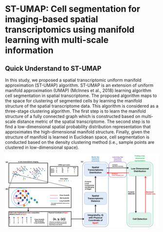# ST-UMAP: Cell segmentation for imaging-based spatial transcriptomics using manifold learning with multi-scale information

## Quick Understand to ST-UMAP

In this study, we proposed a spatial transcriptomic uniform manifold approximation (ST-UMAP) algorithm. ST-UMAP is an extension of uniform manifold approximation (UMAP) (McInnes et al., 2018) learning algorithm cell segmentation in spatial transcriptome. The proposed algorithm maps to the space for clustering of segmented cells by learning the manifold structure of the spatial transcriptome data. This algorithm is considered as a three-stage clustering algorithm. The first step is to learn the manifold structure of a fully connected graph which is constructed based on multi-scale distance metric of the spatial transcriptome. The second step is to find a low-dimensional spatial probability distribution representation that approximates the high-dimensional manifold structure. Finally, given the structure of manifold is learned in Euclidean space, cell segmentation is conducted based on the density clustering method (i.e., sample points are clustered in low-dimensional space). 

![avatar](method_pipeline.png)
